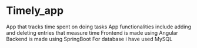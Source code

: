 # Timely_app
App that tracks time spent on doing tasks
App functionalities include adding and deleting entries that measure time
Frontend is made using Angular
Backend is made using SpringBoot
For database i have used MySQL
